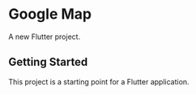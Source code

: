 # Google Map

A new Flutter project.

## Getting Started

This project is a starting point for a Flutter application.
